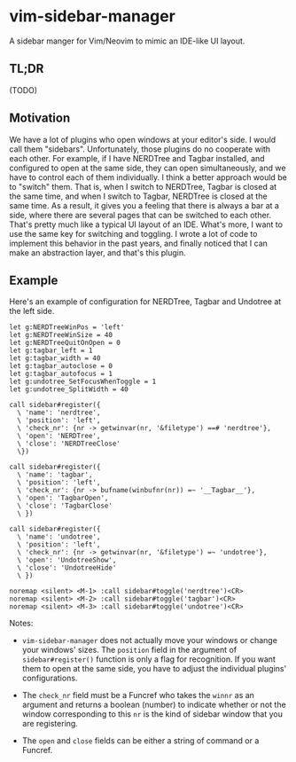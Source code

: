 # vim-sidebar-manager

A sidebar manger for Vim/Neovim to mimic an IDE-like UI layout.

## TL;DR

(TODO)

## Motivation

We have a lot of plugins who open windows at your editor's side. I would call
them "sidebars". Unfortunately, those plugins do no cooperate with each other.
For example, if I have NERDTree and Tagbar installed, and configured to open
at the same side, they can open simultaneously, and we have to control each of
them individually. I think a better approach would be to "switch" them. That
is, when I switch to NERDTree, Tagbar is closed at the same time, and when I
switch to Tagbar, NERDTree is closed at the same time. As a result, it gives
you a feeling that there is always a bar at a side, where there are several
pages that can be switched to each other. That's pretty much like a typical
UI layout of an IDE.  What's more, I want to use the same key for switching
and toggling. I wrote a lot of code to implement this behavior in the past
years, and finally noticed that I can make an abstraction layer, and that's
this plugin.

## Example

Here's an example of configuration for NERDTree, Tagbar and Undotree at the
left side.

```vim
let g:NERDTreeWinPos = 'left'
let g:NERDTreeWinSize = 40
let g:NERDTreeQuitOnOpen = 0
let g:tagbar_left = 1
let g:tagbar_width = 40
let g:tagbar_autoclose = 0
let g:tagbar_autofocus = 1
let g:undotree_SetFocusWhenToggle = 1
let g:undotree_SplitWidth = 40

call sidebar#register({
  \ 'name': 'nerdtree',
  \ 'position': 'left',
  \ 'check_nr': {nr -> getwinvar(nr, '&filetype') ==# 'nerdtree'},
  \ 'open': 'NERDTree',
  \ 'close': 'NERDTreeClose'
  \})

call sidebar#register({
  \ 'name': 'tagbar',
  \ 'position': 'left',
  \ 'check_nr': {nr -> bufname(winbufnr(nr)) =~ '__Tagbar__'},
  \ 'open': 'TagbarOpen',
  \ 'close': 'TagbarClose'
  \ })

call sidebar#register({
  \ 'name': 'undotree',
  \ 'position': 'left',
  \ 'check_nr': {nr -> getwinvar(nr, '&filetype') =~ 'undotree'},
  \ 'open': 'UndotreeShow',
  \ 'close': 'UndotreeHide'
  \ })

noremap <silent> <M-1> :call sidebar#toggle('nerdtree')<CR>
noremap <silent> <M-2> :call sidebar#toggle('tagbar')<CR>
noremap <silent> <M-3> :call sidebar#toggle('undotree')<CR>
```

Notes:

- `vim-sidebar-manager` does not actually move your windows or change your
  windows' sizes. The `position` field in the argument of `sidebar#register()`
  function is only a flag for recognition. If you want them to open at the
  same side, you have to adjust the individual plugins' configurations.

- The `check_nr` field must be a Funcref who takes the `winnr` as an argument
  and returns a boolean (number) to indicate whether or not the window
  corresponding to this `nr` is the kind of sidebar window that you are
  registering.

- The `open` and `close` fields can be either a string of command or a
  Funcref.

<!-- vim: ts=8 sts=4 sw=4 et cc=79
-->
